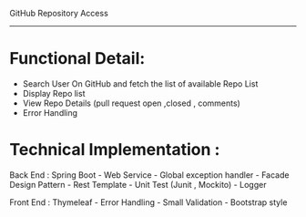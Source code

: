
GitHub Repository Access
*****************************

Functional Detail:
===================
  - Search User On GitHub and fetch the list of available Repo List
  - Display Repo list
  - View Repo Details (pull request open ,closed , comments)
  - Error Handling

 Technical Implementation :
=============================
 Back End : Spring Boot
            - Web Service
            - Global exception handler
            - Facade Design Pattern
            - Rest Template
            - Unit Test (Junit , Mockito)
            - Logger

 Front End : Thymeleaf
            - Error Handling
            - Small Validation
            - Bootstrap style

